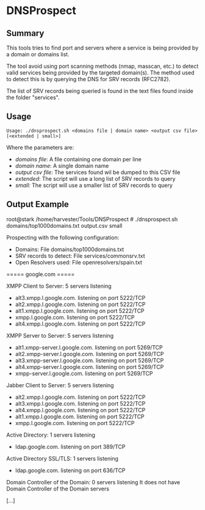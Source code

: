 DNSProspect
===========

Summary
-------

This tools tries to find port and servers where a service is being provided by
a domain or domains list.

The tool avoid using port scanning methods (nmap, masscan, etc.) to detect 
valid services being provided by the targeted domain(s). The method used to
detect this is by querying the DNS for SRV records (RFC2782).

The list of SRV records being queried is found in the text files found inside
the folder "services".

Usage
-----

``
Usage: ./dnsprospect.sh <domains file | domain name> <output csv file>
[<extended | small>]
``

Where the parameters are:
- _domains file_: A file containing one domain per line
- _domain name_: A single domain name
- _output csv file_: The services found wil be dumped to this CSV file
- _extended_: The script will use a long list of SRV records to query
- _small:_ The script will use a smaller list of SRV records to query


Output Example
--------------

root@stark /home/harvester/Tools/DNSProspect # ./dnsprospect.sh domains/top1000domains.txt output.csv small

Prospecting with the following configuration:
 - Domains: File domains/top1000domains.txt
 - SRV records to detect: File services/commonsrv.txt
 - Open Resolvers used: File openresolvers/spain.txt

===== google.com =====

 XMPP Client to Server: 5 servers listening
 - alt3.xmpp.l.google.com. listening on port 5222/TCP
 - alt2.xmpp.l.google.com. listening on port 5222/TCP
 - alt1.xmpp.l.google.com. listening on port 5222/TCP
 - xmpp.l.google.com. listening on port 5222/TCP
 - alt4.xmpp.l.google.com. listening on port 5222/TCP

 XMPP Server to Server: 5 servers listening
 - alt1.xmpp-server.l.google.com. listening on port 5269/TCP
 - alt2.xmpp-server.l.google.com. listening on port 5269/TCP
 - alt3.xmpp-server.l.google.com. listening on port 5269/TCP
 - alt4.xmpp-server.l.google.com. listening on port 5269/TCP
 - xmpp-server.l.google.com. listening on port 5269/TCP

 Jabber Client to Server: 5 servers listening
 - alt2.xmpp.l.google.com. listening on port 5222/TCP
 - alt3.xmpp.l.google.com. listening on port 5222/TCP
 - alt4.xmpp.l.google.com. listening on port 5222/TCP
 - alt1.xmpp.l.google.com. listening on port 5222/TCP
 - xmpp.l.google.com. listening on port 5222/TCP

 Active Directory: 1 servers listening
 - ldap.google.com. listening on port 389/TCP

 Active Directory SSL/TLS: 1 servers listening
 - ldap.google.com. listening on port 636/TCP

 Domain Controller of the Domain: 0 servers listening
 It does not have Domain Controller of the Domain servers

[...]

